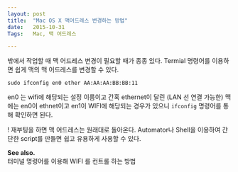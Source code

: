 ```yaml
---
layout: post
title:  "Mac OS X 맥어드레스 변경하는 방법"
date:   2015-10-31
Tags:   Mac, 맥 어드레스

---
```


밖에서 작업할 때 맥 어드레스 변경이 필요할 때가 종종 있다. Termial 명령어를 이용하면 쉽게 맥의 맥 어드레스를 변경할 수 있다.

    sudo ifconfig en0 ether AA:AA:AA:BB:BB:11

en0 는 wifi에 해당되는 설정 이름이고 간혹 ethernet이 달린 (LAN 선 연결 가능한) 맥에는 en0이 ethnet이고 en1이 WIFI에 해당되는 경우가 있으니 `ifconfig` 명령어를 통해 확인하면 된다.

! 재부팅을 하면 맥 어드레스는 원래대로 돌아온다. Automator나 Shell을 이용하여 간단한 script를 만들면 쉽고 유용하게 사용할 수 있다.

**See also.**  
터미널 명령어를 이용해 WIFI 를 컨트롤 하는 방법

